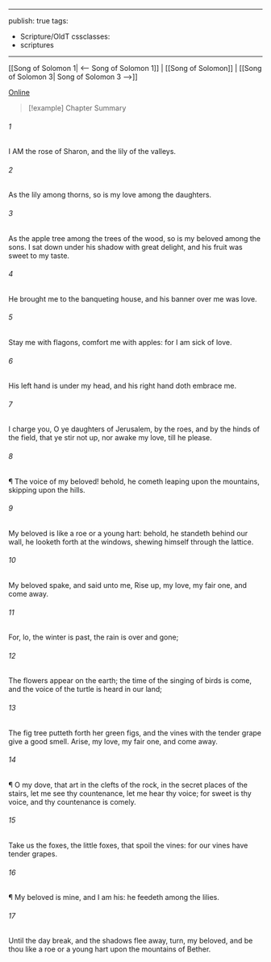 

---
publish: true
tags:
  - Scripture/OldT
cssclasses:
  - scriptures
---
[[Song of Solomon 1| <-- Song of Solomon 1]] | [[Song of Solomon]] | [[Song of Solomon 3| Song of Solomon 3 -->]]

[Online](https://churchofjesuschrist.org/study/scriptures/ot/song/2?lang=eng)

>[!example] Chapter Summary
>
###### 1
I AM the rose of Sharon, and the lily of the valleys.
###### 2
As the lily among thorns, so is my love among the daughters.
###### 3
As the apple tree among the trees of the wood, so is my beloved among the sons. I sat down under his shadow with great delight, and his fruit was sweet to my taste.
###### 4
He brought me to the banqueting house, and his banner over me was love.
###### 5
Stay me with flagons, comfort me with apples: for I am sick of love.
###### 6
His left hand is under my head, and his right hand doth embrace me.
###### 7
I charge you, O ye daughters of Jerusalem, by the roes, and by the hinds of the field, that ye stir not up, nor awake my love, till he please.
###### 8
¶ The voice of my beloved! behold, he cometh leaping upon the mountains, skipping upon the hills.
###### 9
My beloved is like a roe or a young hart: behold, he standeth behind our wall, he looketh forth at the windows, shewing himself through the lattice.
###### 10
My beloved spake, and said unto me, Rise up, my love, my fair one, and come away.
###### 11
For, lo, the winter is past, the rain is over and gone;
###### 12
The flowers appear on the earth; the time of the singing of birds is come, and the voice of the turtle is heard in our land;
###### 13
The fig tree putteth forth her green figs, and the vines with the tender grape give a good smell. Arise, my love, my fair one, and come away.
###### 14
¶ O my dove, that art in the clefts of the rock, in the secret places of the stairs, let me see thy countenance, let me hear thy voice; for sweet is thy voice, and thy countenance is comely.
###### 15
Take us the foxes, the little foxes, that spoil the vines: for our vines have tender grapes.
###### 16
¶ My beloved is mine, and I am his: he feedeth among the lilies.
###### 17
Until the day break, and the shadows flee away, turn, my beloved, and be thou like a roe or a young hart upon the mountains of Bether.



